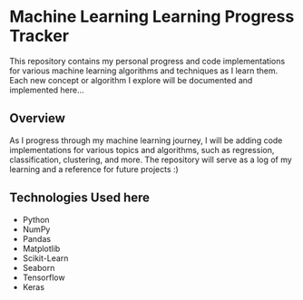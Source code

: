 # Machine Learning Learning Progress Tracker

This repository contains my personal progress and code implementations for various machine learning algorithms and techniques as I learn them. Each new concept or algorithm I explore will be documented and implemented here...

## Overview

As I progress through my machine learning journey, I will be adding code implementations for various topics and algorithms, such as regression, classification, clustering, and more. The repository will serve as a log of my learning and a reference for future projects :)

## Technologies Used here
  
- Python
- NumPy
- Pandas
- Matplotlib
- Scikit-Learn
- Seaborn 
- Tensorflow
- Keras

